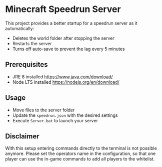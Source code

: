 # Minecraft Speedrun Server

This project provides a better startup for a speedrun server as it automatically:
- Deletes the world folder after stopping the server
- Restarts the server
- Turns off auto-save to prevent the lag every 5 minutes

## Prerequisites

- JRE 8 installed https://www.java.com/download/
- Node LTS installed https://nodejs.org/en/download/

## Usage

- Move files to the server folder
- Update the `speedrun.json` with the desired settings
- Execute `Server.bat` to launch your server

## Disclaimer

With this setup entering commands directly to the terminal is not possible anymore.
Please set the operators name in the configuration, so that one player can use the in-game
commands to add all players to the whitelist.